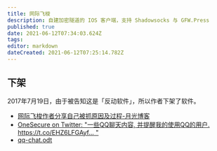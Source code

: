 ```yaml
---
title: 网际飞梭
description: 自建加密隧道的 IOS 客户端，支持 Shadowsocks 与 GFW.Press
published: true
date: 2021-06-12T07:34:03.624Z
tags: 
editor: markdown
dateCreated: 2021-06-12T07:25:14.782Z
---
```


## 下架

2017年7月19日，由于被告知这是「反动软件」，所以作者下架了软件。

+ [网际飞梭作者分享自己被抓原因及过程-月光博客](https://web.archive.org/web/20170721043616/http://www.williamlong.info/archives/5040.html)
+ [OneSecure on Twitter: "一些QQ聊天内容, 并提醒我的使用QQ的用户. https://t.co/EHZ6LFGAyf… "](https://web.archive.org/web/20210612072716/https://twitter.com/OneSecureApp/status/887539552147062784)
+ [qq-chat.odt](/网际飞梭/qq-chat.odt)
